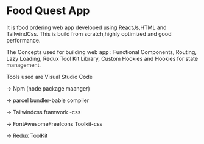 # Food Quest App 
It is food ordering  web app developed using ReactJs,HTML and TailwindCss.
This is  build from scratch,highly optimized and good performance.

The Concepts used for building web app :
Functional Components,
Routing,
Lazy Loading,
Redux Tool Kit Library,
Custom Hookies and 
Hookies for state management.

Tools used are Visual Studio Code

-> Npm (node package maanger)

-> parcel bundler-bable compiler

-> Tailwindcss framwork -css

-> FontAwesomeFreeIcons Toolkit-css

-> Redux ToolKit







